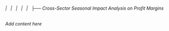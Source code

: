 ###### |   |   |   |   |   ├── Cross-Sector Seasonal Impact Analysis on Profit Margins

*Add content here*